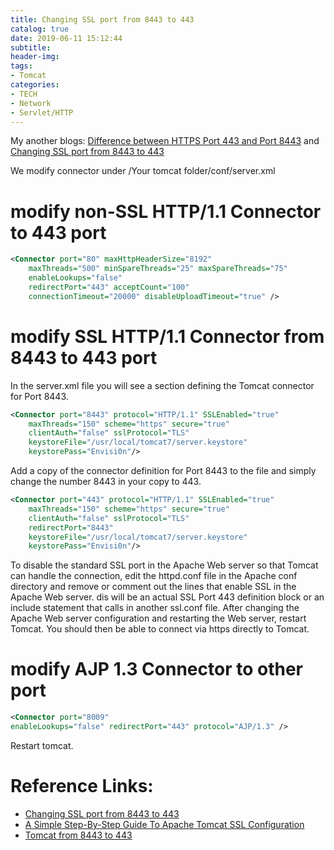 ```yaml
---
title: Changing SSL port from 8443 to 443
catalog: true
date: 2019-06-11 15:12:44
subtitle:
header-img:
tags:
- Tomcat
categories:
- TECH
- Network
- Servlet/HTTP
---
```



My another blogs: [Difference between HTTPS Port 443 and Port 8443](../../../../2019/06/11/Difference-between-HTTPS-Port-443-and-Port-8443/) and [Changing SSL port from 8443 to 443](../../../../2019/06/11/Changing-SSL-port-from-8443-to-443/)

We modify connector under /Your tomcat folder/conf/server.xml

# modify non-SSL HTTP/1.1 Connector to 443 port

```xml
<Connector port="80" maxHttpHeaderSize="8192" 
    maxThreads="500" minSpareThreads="25" maxSpareThreads="75" 
    enableLookups="false"
    redirectPort="443" acceptCount="100" 
    connectionTimeout="20000" disableUploadTimeout="true" />
```

# modify SSL HTTP/1.1 Connector from 8443 to 443 port
In the server.xml file you will see a section defining the Tomcat connector for Port 8443. 

```xml
<Connector port="8443" protocol="HTTP/1.1" SSLEnabled="true"
    maxThreads="150" scheme="https" secure="true"
    clientAuth="false" sslProtocol="TLS"
    keystoreFile="/usr/local/tomcat7/server.keystore"
    keystorePass="Envisi0n"/>
```

Add a copy of the connector definition for Port 8443 to the file and simply change the number 8443 in your copy to 443. 
```xml
<Connector port="443" protocol="HTTP/1.1" SSLEnabled="true"
    maxThreads="150" scheme="https" secure="true"
    clientAuth="false" sslProtocol="TLS"
    redirectPort="8443"
    keystoreFile="/usr/local/tomcat7/server.keystore"
    keystorePass="Envisi0n"/>
```
To disable the standard SSL port in the Apache Web server so that Tomcat can handle the connection, edit the httpd.conf file in the Apache conf directory and remove or comment out the lines that enable SSL in the Apache Web server. dis will be an actual SSL Port 443 definition block or an include statement that calls in another ssl.conf file. After changing the Apache Web server configuration and restarting the Web server, restart Tomcat. You should then be able to connect via https directly to Tomcat.



# modify AJP 1.3 Connector to other port

```xml
<Connector port="8009" 
enableLookups="false" redirectPort="443" protocol="AJP/1.3" />
```

Restart tomcat.


# Reference Links:

* [Changing SSL port from 8443 to 443](https://www.jamf.com/jamf-nation/discussions/7210/changing-ssl-port-from-8443-to-443)
* [A Simple Step-By-Step Guide To Apache Tomcat SSL Configuration](https://www.mulesoft.com/tcat/tomcat-ssl)
* [Tomcat from 8443 to 443](https://stackoverflow.com/questions/25743718/tomcat-from-8443-to-443)
